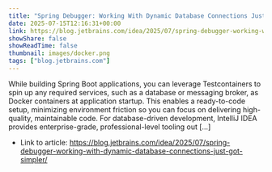 ```yaml
---
title: "Spring Debugger: Working With Dynamic Database Connections Just Got Simpler"
date: 2025-07-15T12:16:31+00:00
link: https://blog.jetbrains.com/idea/2025/07/spring-debugger-working-with-dynamic-database-connections-just-got-simpler/
showShare: false
showReadTime: false
thumbnail: images/docker.png
tags: ["blog.jetbrains.com"]
---
```

While building Spring Boot applications, you can leverage Testcontainers to spin up any required services, such as a database or messaging broker, as Docker containers at application startup. This enables a ready-to-code setup, minimizing environment friction so you can focus on delivering high-quality, maintainable code. For database-driven development, IntelliJ IDEA provides enterprise-grade, professional-level tooling out […]

- Link to article: https://blog.jetbrains.com/idea/2025/07/spring-debugger-working-with-dynamic-database-connections-just-got-simpler/